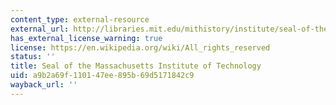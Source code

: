 ```yaml
---
content_type: external-resource
external_url: http://libraries.mit.edu/mithistory/institute/seal-of-the-massachusetts-institute-of-technology/
has_external_license_warning: true
license: https://en.wikipedia.org/wiki/All_rights_reserved
status: ''
title: Seal of the Massachusetts Institute of Technology
uid: a9b2a69f-1101-47ee-895b-69d5171842c9
wayback_url: ''
---
```

